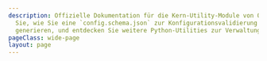 ```yaml
---
description: Offizielle Dokumentation für die Kern-Utility-Module von OpenTicketAI. Erfahren
  Sie, wie Sie eine `config.schema.json` zur Konfigurationsvalidierung und Autovervollständigung
  generieren, und entdecken Sie weitere Python-Utilities zur Verwaltung von Projekteinstellungen.
pageClass: wide-page
layout: page
---
```

<CodeDocumentation parentPackageId="src.ce.core.util" show-all-classes show-all-functions />